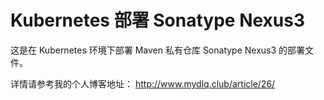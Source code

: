 # Kubernetes 部署 Sonatype Nexus3

这是在 Kubernetes 环境下部署 Maven 私有仓库 Sonatype Nexus3 的部署文件。

详情请参考我的个人博客地址： http://www.mydlq.club/article/26/